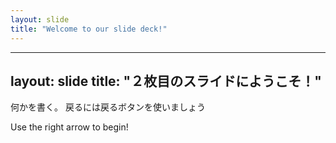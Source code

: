 ```yaml
---
layout: slide
title: "Welcome to our slide deck!"
---
```

---
layout: slide
title: "２枚目のスライドにようこそ！"
---
何かを書く。
戻るには戻るボタンを使いましょう

Use the right arrow to begin!
